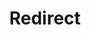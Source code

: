 ﻿---
layout: src/layouts/Redirect.astro
title: Redirect
redirect: https://octopus.com/docs/projects/variables
pubDate:  2023-01-01
navSearch: false
navSitemap: false
navMenu: false
---
